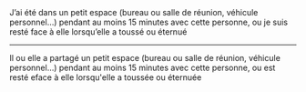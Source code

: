 <!---->J’ai été dans un petit espace (bureau ou salle de réunion, véhicule personnel…) pendant au moins 15 minutes avec cette personne, ou je suis resté face à elle lorsqu’elle a toussé ou éternué

---

<!---->Il ou elle a partagé un petit espace (bureau ou salle de réunion, véhicule personnel…) pendant au moins 15 minutes avec cette personne, ou est resté eface à elle lorsqu'elle a toussée ou éternuée
